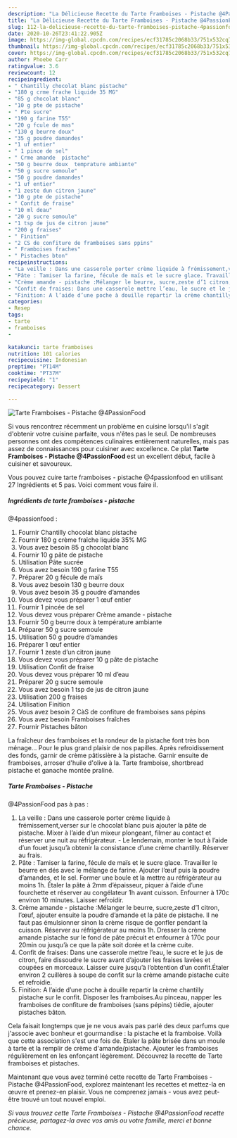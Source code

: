 ```yaml
---
description: "La Délicieuse Recette du Tarte Framboises - Pistache @4PassionFood"
title: "La Délicieuse Recette du Tarte Framboises - Pistache @4PassionFood"
slug: 112-la-delicieuse-recette-du-tarte-framboises-pistache-4passionfood
date: 2020-10-26T23:41:22.905Z
image: https://img-global.cpcdn.com/recipes/ecf31785c2068b33/751x532cq70/tarte-framboises-pistache-4passionfood-photo-principale-de-la-recette.jpg
thumbnail: https://img-global.cpcdn.com/recipes/ecf31785c2068b33/751x532cq70/tarte-framboises-pistache-4passionfood-photo-principale-de-la-recette.jpg
cover: https://img-global.cpcdn.com/recipes/ecf31785c2068b33/751x532cq70/tarte-framboises-pistache-4passionfood-photo-principale-de-la-recette.jpg
author: Phoebe Carr
ratingvalue: 3.6
reviewcount: 12
recipeingredient:
- " Chantilly chocolat blanc pistache"
- "180 g crme frache liquide 35 MG"
- "85 g chocolat blanc"
- "10 g pte de pistache"
- " Pte sucre"
- "190 g farine T55"
- "20 g fcule de mas"
- "130 g beurre doux"
- "35 g poudre damandes"
- "1 uf entier"
- " 1 pince de sel"
- " Crme amande  pistache"
- "50 g beurre doux  temprature ambiante"
- "50 g sucre semoule"
- "50 g poudre damandes"
- "1 uf entier"
- "1 zeste dun citron jaune"
- "10 g pte de pistache"
- " Confit de fraise"
- "10 ml deau"
- "20 g sucre semoule"
- "1 tsp de jus de citron jaune"
- "200 g fraises"
- " Finition"
- "2 CS de confiture de framboises sans ppins"
- " Framboises fraches"
- " Pistaches bton"
recipeinstructions:
- "La veille : Dans une casserole porter crème liquide à frémissement,verser sur le chocolat blanc puis ajouter la pâte de pistache. Mixer à l’aide d’un mixeur plongeant, filmer au contact et réserver une nuit au réfrigérateur.  Le lendemain, monter le tout à l’aide d’un fouet jusqu’à obtenir la consistance d’une crème chantilly. Réserver au frais."
- "Pâte : Tamiser la farine, fécule de maïs et le sucre glace. Travailler le beurre en dés avec le mélange de farine. Ajouter l’œuf puis la poudre d’amandes, et le sel. Former une boule et la mettre au réfrigérateur au moins 1h. Étaler la pâte à 2mm d’épaisseur, piquer à l’aide d’une fourchette et réserver au congélateur 1h avant cuisson. Enfourner à 170c environ 10 minutes. Laisser refroidir."
- "Crème amande - pistache :Mélanger le beurre, sucre,zeste d’1 citron, l’œuf, ajouter ensuite la poudre d’amande et la pâte de pistache. Il ne faut pas émulsionner sinon la crème risque de gonfler pendant la cuisson. Réserver au réfrigérateur au moins 1h. Dresser la crème amande pistache sur le fond de pâte précuit et enfourner à 170c pour 20min ou jusqu’à ce que la pâte soit dorée et la crème cuite."
- "Confit de fraises: Dans une casserole mettre l’eau, le sucre et le jus de citron, faire dissoudre le sucre avant d’ajouter les fraises lavées et coupées en morceaux. Laisser cuire jusqu’à l’obtention d’un confit.Étaler environ 2 cuillères à soupe de confit sur la crème amande pistache cuite et refroidie."
- "Finition: A l’aide d’une poche à douille repartir la crème chantilly pistache sur le confit. Disposer les framboises.Au pinceau, napper les framboises de confiture de framboises (sans pépins) tiédie, ajouter pistaches bâton."
categories:
- Resep
tags:
- tarte
- framboises
- 

katakunci: tarte framboises  
nutrition: 101 calories
recipecuisine: Indonesian
preptime: "PT14M"
cooktime: "PT37M"
recipeyield: "1"
recipecategory: Dessert

---
```



![Tarte Framboises - Pistache
@4PassionFood](https://img-global.cpcdn.com/recipes/ecf31785c2068b33/751x532cq70/tarte-framboises-pistache-4passionfood-photo-principale-de-la-recette.jpg)

Si vous rencontrez récemment un problème en cuisine lorsqu'il s'agit d'obtenir votre cuisine parfaite, vous n'êtes pas le seul. De nombreuses personnes ont des compétences culinaires entièrement naturelles, mais pas assez de connaissances pour cuisiner avec excellence. Ce plat <strong> Tarte Framboises - Pistache
@4PassionFood </strong> est un excellent début, facile à cuisiner et savoureux.

<!--inarticleads1-->

Vous pouvez cuire tarte framboises - pistache
@4passionfood en utilisant 27 Ingrédients et 5 pas. Voici comment vous faire il.

##### Ingrédients de tarte framboises - pistache
@4passionfood :

1. Fournir  Chantilly chocolat blanc pistache
1. Fournir 180 g crème fraîche liquide 35% MG
1. Vous avez besoin 85 g chocolat blanc
1. Fournir 10 g pâte de pistache
1. Utilisation  Pâte sucrée
1. Vous avez besoin 190 g farine T55
1. Préparer 20 g fécule de maïs
1. Vous avez besoin 130 g beurre doux
1. Vous avez besoin 35 g poudre d’amandes
1. Vous devez vous préparer 1 œuf entier
1. Fournir  1 pincée de sel
1. Vous devez vous préparer  Crème amande - pistache
1. Fournir 50 g beurre doux à température ambiante
1. Préparer 50 g sucre semoule
1. Utilisation 50 g poudre d’amandes
1. Préparer 1 œuf entier
1. Fournir 1 zeste d’un citron jaune
1. Vous devez vous préparer 10 g pâte de pistache
1. Utilisation  Confit de fraise
1. Vous devez vous préparer 10 ml d’eau
1. Préparer 20 g sucre semoule
1. Vous avez besoin 1 tsp de jus de citron jaune
1. Utilisation 200 g fraises
1. Utilisation  Finition
1. Vous avez besoin 2 CàS de confiture de framboises sans pépins
1. Vous avez besoin  Framboises fraîches
1. Fournir  Pistaches bâton


La fraîcheur des framboises et la rondeur de la pistache font très bon ménage… Pour le plus grand plaisir de nos papilles. Après refroidissement des fonds, garnir de crème pâtissière à la pistache. Garnir ensuite de framboises, arroser d&#39;huile d&#39;olive à la. Tarte framboise, shortbread pistache et ganache montée praliné. 

<!--inarticleads2-->

##### Tarte Framboises - Pistache
@4PassionFood pas à pas :

1. La veille : Dans une casserole porter crème liquide à frémissement,verser sur le chocolat blanc puis ajouter la pâte de pistache. Mixer à l’aide d’un mixeur plongeant, filmer au contact et réserver une nuit au réfrigérateur.  - Le lendemain, monter le tout à l’aide d’un fouet jusqu’à obtenir la consistance d’une crème chantilly. Réserver au frais.
1. Pâte : Tamiser la farine, fécule de maïs et le sucre glace. Travailler le beurre en dés avec le mélange de farine. Ajouter l’œuf puis la poudre d’amandes, et le sel. Former une boule et la mettre au réfrigérateur au moins 1h. Étaler la pâte à 2mm d’épaisseur, piquer à l’aide d’une fourchette et réserver au congélateur 1h avant cuisson. Enfourner à 170c environ 10 minutes. Laisser refroidir.
1. Crème amande - pistache :Mélanger le beurre, sucre,zeste d’1 citron, l’œuf, ajouter ensuite la poudre d’amande et la pâte de pistache. Il ne faut pas émulsionner sinon la crème risque de gonfler pendant la cuisson. Réserver au réfrigérateur au moins 1h. Dresser la crème amande pistache sur le fond de pâte précuit et enfourner à 170c pour 20min ou jusqu’à ce que la pâte soit dorée et la crème cuite.
1. Confit de fraises: Dans une casserole mettre l’eau, le sucre et le jus de citron, faire dissoudre le sucre avant d’ajouter les fraises lavées et coupées en morceaux. Laisser cuire jusqu’à l’obtention d’un confit.Étaler environ 2 cuillères à soupe de confit sur la crème amande pistache cuite et refroidie.
1. Finition: A l’aide d’une poche à douille repartir la crème chantilly pistache sur le confit. Disposer les framboises.Au pinceau, napper les framboises de confiture de framboises (sans pépins) tiédie, ajouter pistaches bâton.


Cela faisait longtemps que je ne vous avais pas parlé des deux parfums que j&#39;associe avec bonheur et gourmandise : la pistache et la framboise. Voilà que cette association s&#39;est une fois de. Etaler la pâte brisée dans un moule à tarte et la remplir de crème d&#39;amande/pistache. Ajouter les framboises régulièrement en les enfonçant légèrement. Découvrez la recette de Tarte framboises et pistaches. 

<!--inarticleads1-->

<p>
Maintenant que vous avez terminé cette recette de Tarte Framboises - Pistache
@4PassionFood, explorez maintenant les recettes et mettez-la en œuvre et prenez-en plaisir. Vous ne comprenez jamais - vous avez peut-être trouvé un tout nouvel emploi.
</p>

<p>
<i>Si vous trouvez cette Tarte Framboises - Pistache
@4PassionFood recette précieuse, partagez-la avec vos amis ou votre famille, merci et bonne chance.</i>
</p>
